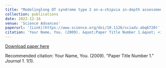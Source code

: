 ```yaml
---
title: "Modelinglong QT syndrome type 2 on-a-chipvia in-depth assessment of isogenic gene-edited 3D cardiac tissues"
collection: publications
date: 2022-12-16
venue: 'Science Advances'
paperurl: '[Link](https://www.science.org/doi/10.1126/sciadv.abq6720)'
citation: 'Your Name, You. (2009). &quot;Paper Title Number 1.&quot; <i>Journal 1</i>. 1(1).'
---
```


[Download paper here](https://www.science.org/doi/epdf/10.1126/sciadv.abq6720)

Recommended citation: Your Name, You. (2009). "Paper Title Number 1." <i>Journal 1</i>. 1(1).
